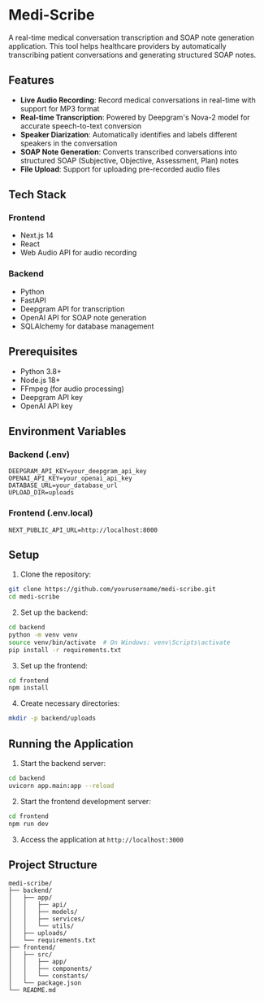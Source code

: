 # Medi-Scribe

A real-time medical conversation transcription and SOAP note generation application. This tool helps healthcare providers by automatically transcribing patient conversations and generating structured SOAP notes.

## Features

- **Live Audio Recording**: Record medical conversations in real-time with support for MP3 format
- **Real-time Transcription**: Powered by Deepgram's Nova-2 model for accurate speech-to-text conversion
- **Speaker Diarization**: Automatically identifies and labels different speakers in the conversation
- **SOAP Note Generation**: Converts transcribed conversations into structured SOAP (Subjective, Objective, Assessment, Plan) notes
- **File Upload**: Support for uploading pre-recorded audio files

## Tech Stack

### Frontend

- Next.js 14
- React
- Web Audio API for audio recording

### Backend

- Python
- FastAPI
- Deepgram API for transcription
- OpenAI API for SOAP note generation
- SQLAlchemy for database management

## Prerequisites

- Python 3.8+
- Node.js 18+
- FFmpeg (for audio processing)
- Deepgram API key
- OpenAI API key

## Environment Variables

### Backend (.env)

```
DEEPGRAM_API_KEY=your_deepgram_api_key
OPENAI_API_KEY=your_openai_api_key
DATABASE_URL=your_database_url
UPLOAD_DIR=uploads
```

### Frontend (.env.local)

```
NEXT_PUBLIC_API_URL=http://localhost:8000
```

## Setup

1. Clone the repository:

```bash
git clone https://github.com/yourusername/medi-scribe.git
cd medi-scribe
```

2. Set up the backend:

```bash
cd backend
python -m venv venv
source venv/bin/activate  # On Windows: venv\Scripts\activate
pip install -r requirements.txt
```

3. Set up the frontend:

```bash
cd frontend
npm install
```

4. Create necessary directories:

```bash
mkdir -p backend/uploads
```

## Running the Application

1. Start the backend server:

```bash
cd backend
uvicorn app.main:app --reload
```

2. Start the frontend development server:

```bash
cd frontend
npm run dev
```

3. Access the application at `http://localhost:3000`

## Project Structure

```
medi-scribe/
├── backend/
│   ├── app/
│   │   ├── api/
│   │   ├── models/
│   │   ├── services/
│   │   └── utils/
│   ├── uploads/
│   └── requirements.txt
├── frontend/
│   ├── src/
│   │   ├── app/
│   │   ├── components/
│   │   └── constants/
│   └── package.json
└── README.md
```
